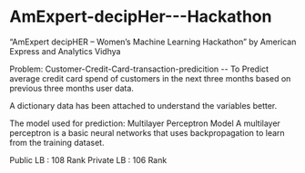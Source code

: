 # AmExpert-decipHer---Hackathon
“AmExpert decipHER – Women’s Machine Learning Hackathon” by American Express and Analytics Vidhya

Problem: Customer-Credit-Card-transaction-predicition -- To Predict average credit card spend of customers in the next three months based on previous three months user data.

A dictionary data has been attached to understand the variables better. 

The model used for prediction:
Multilayer Perceptron Model
A multilayer perceptron is a basic neural networks that uses backpropagation to learn from the training dataset. 

Public LB : 108 Rank 
Private LB : 106 Rank
